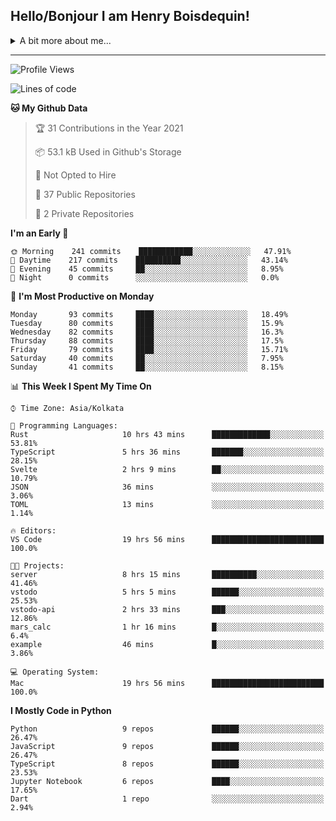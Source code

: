 <!--
**henryboisdequin/henryboisdequin** is a ✨ _special_ ✨ repository because its `README.md` (this file) appears on your GitHub profile.

Here are some ideas to get you started:

- 🔭 I’m currently working on ...
- 🌱 I’m currently learning ...
- 👯 I’m looking to collaborate on ...
- 🤔 I’m looking for help with ...
- 💬 Ask me about ...
- 📫 How to reach me: ...
- 😄 Pronouns: ...
- ⚡ Fun fact: ...
-->
<h2>Hello/Bonjour I am Henry Boisdequin!</h2>

<p align="middle">
    
<!-- https://iconmonstr.com/ -->

<details>
<summary>A bit more about me... </summary>
<br>
    
```typescript
const henryBoisdequin: human = {
    from: ["philippines", "belgium"],
    age: 12,
    languages: ["typescript/javascript", "python", "rust"],
    askMeAbout: ["web dev", "machine learning", "fullstack projects", "swimming"],
    technologies: {
        mobile: ["flutter"],
        frontEnd: {
            js: ["react.js", "next.js", "svelte"],
            css: ["bootstrap", "chakra-ui", "tailwind css"]
        },
        backEnd: {
            js: ["node", "express", "graphql", "typeorm"],
            python: ["flask"],
        },
        devOps: ["Vercel hosting + analytics", "AWS S3"],
        databases: ["postgresql", "redis"],
        otherTools: ["firebase", "tensorflow", "keras", "numpy", "pygame"]
    },
    currentFocus: ["Rust", "Blogging on dev.to/hb"],
    hobbies: ["swimming", "programming"],
};
```

</details>

---
<!--START_SECTION:waka-->
![Profile Views](http://img.shields.io/badge/Profile%20Views-0-blue)

![Lines of code](https://img.shields.io/badge/From%20Hello%20World%20I%27ve%20Written-233663%20lines%20of%20code-blue)

**🐱 My Github Data** 

> 🏆 31 Contributions in the Year 2021
 > 
> 📦 53.1 kB Used in Github's Storage 
 > 
> 🚫 Not Opted to Hire
 > 
> 📜 37 Public Repositories 
 > 
> 🔑 2 Private Repositories  
 > 
**I'm an Early 🐤** 

```text
🌞 Morning    241 commits    ████████████░░░░░░░░░░░░░   47.91% 
🌆 Daytime    217 commits    ██████████░░░░░░░░░░░░░░░   43.14% 
🌃 Evening    45 commits     ██░░░░░░░░░░░░░░░░░░░░░░░   8.95% 
🌙 Night      0 commits      ░░░░░░░░░░░░░░░░░░░░░░░░░   0.0%

```
📅 **I'm Most Productive on Monday** 

```text
Monday       93 commits     ████░░░░░░░░░░░░░░░░░░░░░   18.49% 
Tuesday      80 commits     ████░░░░░░░░░░░░░░░░░░░░░   15.9% 
Wednesday    82 commits     ████░░░░░░░░░░░░░░░░░░░░░   16.3% 
Thursday     88 commits     ████░░░░░░░░░░░░░░░░░░░░░   17.5% 
Friday       79 commits     ████░░░░░░░░░░░░░░░░░░░░░   15.71% 
Saturday     40 commits     ██░░░░░░░░░░░░░░░░░░░░░░░   7.95% 
Sunday       41 commits     ██░░░░░░░░░░░░░░░░░░░░░░░   8.15%

```


📊 **This Week I Spent My Time On** 

```text
⌚︎ Time Zone: Asia/Kolkata

💬 Programming Languages: 
Rust                     10 hrs 43 mins      █████████████░░░░░░░░░░░░   53.81% 
TypeScript               5 hrs 36 mins       ███████░░░░░░░░░░░░░░░░░░   28.15% 
Svelte                   2 hrs 9 mins        ██░░░░░░░░░░░░░░░░░░░░░░░   10.79% 
JSON                     36 mins             ░░░░░░░░░░░░░░░░░░░░░░░░░   3.06% 
TOML                     13 mins             ░░░░░░░░░░░░░░░░░░░░░░░░░   1.14%

🔥 Editors: 
VS Code                  19 hrs 56 mins      █████████████████████████   100.0%

🐱‍💻 Projects: 
server                   8 hrs 15 mins       ██████████░░░░░░░░░░░░░░░   41.46% 
vstodo                   5 hrs 5 mins        ██████░░░░░░░░░░░░░░░░░░░   25.53% 
vstodo-api               2 hrs 33 mins       ███░░░░░░░░░░░░░░░░░░░░░░   12.86% 
mars_calc                1 hr 16 mins        █░░░░░░░░░░░░░░░░░░░░░░░░   6.4% 
example                  46 mins             █░░░░░░░░░░░░░░░░░░░░░░░░   3.86%

💻 Operating System: 
Mac                      19 hrs 56 mins      █████████████████████████   100.0%

```

**I Mostly Code in Python** 

```text
Python                   9 repos             ██████░░░░░░░░░░░░░░░░░░░   26.47% 
JavaScript               9 repos             ██████░░░░░░░░░░░░░░░░░░░   26.47% 
TypeScript               8 repos             ██████░░░░░░░░░░░░░░░░░░░   23.53% 
Jupyter Notebook         6 repos             ████░░░░░░░░░░░░░░░░░░░░░   17.65% 
Dart                     1 repo              ░░░░░░░░░░░░░░░░░░░░░░░░░   2.94%

```



<!--END_SECTION:waka-->


